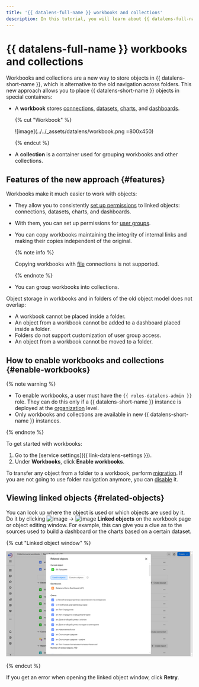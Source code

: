 ```yaml
---
title: '{{ datalens-full-name }} workbooks and collections'
description: In this tutorial, you will learn about {{ datalens-full-name }} workbooks and collections, their features, and how to start using them.
---
```


# {{ datalens-full-name }} workbooks and collections


Workbooks and collections are a new way to store objects in {{ datalens-short-name }}, which is alternative to the old navigation across folders. This new approach allows you to place {{ datalens-short-name }} objects in special containers:

* A **workbook** stores [connections](../concepts/connection.md), [datasets](../dataset/index.md), [charts](../concepts/chart/index.md), and [dashboards](../concepts/dashboard.md).

  {% cut "Workbook" %}

  ![image](../../_assets/datalens/workbook.png =800x450)

  {% endcut %}

* A **collection** is a container used for grouping workbooks and other collections.

## Features of the new approach {#features}

Workbooks make it much easier to work with objects:

* They allow you to consistently [set up permissions](./security.md) to linked objects: connections, datasets, charts, and dashboards.
* With them, you can set up permissions for [user groups](../../iam/operations/groups/create.md).
* You can copy workbooks maintaining the integrity of internal links and making their copies independent of the original.

  {% note info %}

  Copying workbooks with [file](../operations/connection/create-file.md) connections is not supported.

  {% endnote %}

* You can group workbooks into collections.

Object storage in workbooks and in folders of the old object model does not overlap:

* A workbook cannot be placed inside a folder.
* An object from a workbook cannot be added to a dashboard placed inside a folder.
* Folders do not support customization of user group access.
* An object from a workbook cannot be moved to a folder.

## How to enable workbooks and collections {#enable-workbooks}

{% note warning %}

* To enable workbooks, a user must have the `{{ roles-datalens-admin }}` role. They can do this only if a {{ datalens-short-name }} instance is deployed at the [organization](../concepts/organizations.md) level.
* Only workbooks and collections are available in new {{ datalens-short-name }} instances.

{% endnote %}

To get started with workbooks:

1. Go to the [service settings]({{ link-datalens-settings }}).
1. Under **Workbooks**, click **Enable workbooks**.

To transfer any object from a folder to a workbook, perform [migration](./migrations.md). If you are not going to use folder navigation anymore, you can [disable](../settings/disable-folder-navigation.md) it.




## Viewing linked objects {#related-objects}

You can look up where the object is used or which objects are used by it. Do it by clicking ![image](../../_assets/console-icons/ellipsis.svg) → ![image](../../_assets/console-icons/code-trunk.svg) **Linked objects** on the workbook page or object editing window. For example, this can give you a clue as to the sources used to build a dashboard or the charts based on a certain dataset.

{% cut "Linked object window" %}

![image](../../_assets/datalens/workbooks-collections/related-objects.png)

{% endcut %}

If you get an error when opening the linked object window, click **Retry**.
